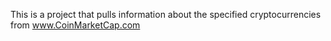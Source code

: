 This is a project that pulls information about the specified cryptocurrencies from www.CoinMarketCap.com

